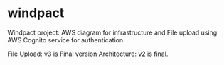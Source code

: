 # windpact
Windpact project: AWS diagram for infrastructure and File upload using AWS Cognito service for authentication

File Upload: v3 is Final version
Architecture: v2 is final.
